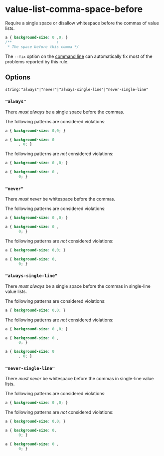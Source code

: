 # value-list-comma-space-before

Require a single space or disallow whitespace before the commas of value lists.

```css
a { background-size: 0 ,0; }
/**                    ↑
 * The space before this comma */
```

The `--fix` option on the [command line](../../../docs/user-guide/cli.md#autofixing-errors) can automatically fix most of the problems reported by this rule.

## Options

`string`: `"always"|"never"|"always-single-line"|"never-single-line"`

### `"always"`

There *must always* be a single space before the commas.

The following patterns are considered violations:

```css
a { background-size: 0,0; }
```

```css
a { background-size: 0
      , 0; }
```

The following patterns are *not* considered violations:

```css
a { background-size: 0 ,0; }
```

```css
a { background-size: 0 ,
      0; }
```

### `"never"`

There *must never* be whitespace before the commas.

The following patterns are considered violations:

```css
a { background-size: 0 ,0; }
```

```css
a { background-size: 0 ,
      0; }
```

The following patterns are *not* considered violations:

```css
a { background-size: 0,0; }
```

```css
a { background-size: 0,
      0; }
```

### `"always-single-line"`

There *must always* be a single space before the commas in single-line value lists.

The following patterns are considered violations:

```css
a { background-size: 0,0; }
```

The following patterns are *not* considered violations:

```css
a { background-size: 0 ,0; }
```

```css
a { background-size: 0 ,
      0; }
```

```css
a { background-size: 0
      , 0; }
```

### `"never-single-line"`

There *must never* be whitespace before the commas in single-line value lists.

The following patterns are considered violations:

```css
a { background-size: 0 ,0; }
```

The following patterns are *not* considered violations:

```css
a { background-size: 0,0; }
```

```css
a { background-size: 0,
      0; }
```

```css
a { background-size: 0 ,
      0; }
```
